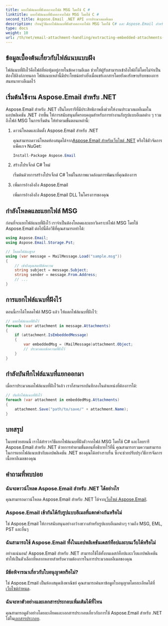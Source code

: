 ```yaml
---
title: แยกไฟล์แนบที่ฝังออกจากไฟล์ MSG โดยใช้ C #
linktitle: แยกไฟล์แนบที่ฝังออกจากไฟล์ MSG โดยใช้ C #
second_title: Aspose.Email .NET API การประมวลผลอีเมล
description: เรียนรู้วิธีแยกไฟล์แนบที่ฝังตัวออกจากไฟล์ MSG โดยใช้ C# และ Aspose.Email สำหรับ .NET คู่มือที่ครอบคลุมพร้อมตัวอย่างซอร์สโค้ด
type: docs
weight: 10
url: /th/net/email-attachment-handling/extracting-embedded-attachments-from-msg-files-using-csharp/
---
```


## ข้อมูลเบื้องต้นเกี่ยวกับไฟล์แนบแบบฝัง

ไฟล์แนบที่ฝังไว้คือไฟล์ที่ห่อหุ้มอยู่ภายในข้อความอีเมล ช่วยให้ผู้รับสามารถเข้าถึงไฟล์ได้โดยไม่จำเป็นต้องใช้ลิงก์ภายนอก ไฟล์แนบเหล่านี้มีประโยชน์อย่างยิ่งเมื่อแชร์เอกสารโดยยังคงรักษาบริบทของการสนทนาทางอีเมลไว้

## เริ่มต้นใช้งาน Aspose.Email สำหรับ .NET

Aspose.Email สำหรับ .NET เป็นไลบรารีที่มีประสิทธิภาพซึ่งช่วยให้งานประมวลผลอีเมลในแอปพลิเคชัน .NET ง่ายขึ้น ให้การสนับสนุนที่ครอบคลุมสำหรับการทำงานกับรูปแบบอีเมลต่าง ๆ รวมถึงไฟล์ MSG ในการเริ่มต้น ให้ทำตามขั้นตอนเหล่านี้:

1. ดาวน์โหลดและติดตั้ง Aspose.Email สำหรับ .NET

    คุณสามารถดาวน์โหลดห้องสมุดได้จาก[Aspose.Email สำหรับเว็บไซต์ .NET](https://releases.aspose.com/email/net) หรือใช้ตัวจัดการแพ็คเกจ NuGet:
   
   ```csharp
   Install-Package Aspose.Email
   ```

2. สร้างโปรเจ็กต์ C# ใหม่

   เริ่มต้นด้วยการสร้างโปรเจ็กต์ C# ใหม่ในสภาพแวดล้อมการพัฒนาที่คุณต้องการ

3. เพิ่มการอ้างอิงถึง Aspose.Email

   เพิ่มการอ้างอิงถึง Aspose.Email DLL ในโครงการของคุณ

## กำลังโหลดและแยกไฟล์ MSG

ก่อนที่จะแยกไฟล์แนบที่ฝังไว้ เราจำเป็นต้องโหลดและแยกวิเคราะห์ไฟล์ MSG โดยใช้ Aspose.Email ต่อไปนี้คือวิธีที่คุณสามารถทำได้:

```csharp
using Aspose.Email;
using Aspose.Email.Storage.Pst;

// โหลดไฟล์ผงชูรส
using (var message = MailMessage.Load("sample.msg"))
{
    // เข้าถึงคุณสมบัติข้อความ
    string subject = message.Subject;
    string sender = message.From.Address;
    // ...
}
```

## การแยกไฟล์แนบที่ฝังไว้

ตอนนี้เราได้โหลดไฟล์ MSG แล้ว ให้แตกไฟล์แนบที่ฝังไว้:

```csharp
// แยกไฟล์แนบที่ฝังไว้
foreach (var attachment in message.Attachments)
{
    if (attachment.IsEmbeddedMessage)
    {
        var embeddedMsg = (MailMessage)attachment.Object;
        // ประมวลผลข้อความที่ฝังไว้
    }
}
```

## กำลังบันทึกไฟล์แนบที่แยกออกมา

เมื่อเราประมวลผลไฟล์แนบที่ฝังไว้แล้ว เราก็สามารถบันทึกลงในตำแหน่งที่ต้องการได้:

```csharp
// บันทึกไฟล์แนบที่ฝังไว้
foreach (var attachment in embeddedMsg.Attachments)
{
    attachment.Save("path/to/save/" + attachment.Name);
}
```

## บทสรุป

ในบทช่วยสอนนี้ เราได้สำรวจวิธีแยกไฟล์แนบที่ฝังตัวจากไฟล์ MSG โดยใช้ C# และไลบรารี Aspose.Email สำหรับ .NET ด้วยการทำตามขั้นตอนที่อธิบายไว้ที่นี่ คุณสามารถรวมความสามารถในการแยกไฟล์แนบเข้ากับแอปพลิเคชัน .NET ของคุณได้อย่างราบรื่น ซึ่งจะช่วยปรับปรุงวิธีการจัดการเนื้อหาอีเมลของคุณ

## คำถามที่พบบ่อย

### ฉันจะดาวน์โหลด Aspose.Email สำหรับ .NET ได้อย่างไร

 คุณสามารถดาวน์โหลด Aspose.Email สำหรับ .NET ได้จาก[เว็บไซต์ Aspose.Email](https://releases.aspose.com/email/net).

### Aspose.Email เข้ากันได้กับรูปแบบอีเมลที่แตกต่างกันหรือไม่

ใช่ Aspose.Email ให้การสนับสนุนอย่างกว้างขวางสำหรับรูปแบบอีเมลต่างๆ รวมถึง MSG, EML, PST และอื่นๆ

### ฉันสามารถใช้ Aspose.Email ทั้งในแอปพลิเคชันเดสก์ท็อปและบนเว็บได้หรือไม่

อย่างแน่นอน! Aspose.Email สำหรับ .NET สามารถใช้ได้ทั้งบนเดสก์ท็อปและเว็บแอปพลิเคชัน ทำให้เป็นตัวเลือกที่หลากหลายสำหรับความต้องการในการประมวลผลอีเมลของคุณ

### มีข้อพิจารณาเกี่ยวกับใบอนุญาตหรือไม่?

 ใช่ Aspose.Email เป็นห้องสมุดเชิงพาณิชย์ คุณสามารถค้นหาข้อมูลใบอนุญาตโดยละเอียดได้ที่[เว็บไซต์กำหนด](https://purchase.aspose.com).

### ฉันจะหาตัวอย่างและเอกสารประกอบเพิ่มเติมได้ที่ไหน

 คุณสามารถดูตัวอย่างโดยละเอียดและเอกสารประกอบเกี่ยวกับการใช้ Aspose.Email สำหรับ .NET ได้ใน[เอกสารประกอบ](https://reference.aspose.com/email/net).